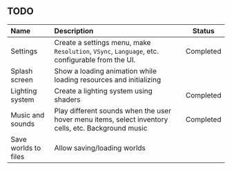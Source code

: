 ## TODO
|      Name             |                                                        Description                                                  |   Status    |
| :---                  |                                                            :---                                                     |   :---:     |
| Settings              | Create a settings menu, make `Resolution`, `VSync`, `Language`, etc. configurable from the UI.                      |  Completed  |
| Splash screen         | Show a loading animation while loading resources and initializing                                                   |             |
| Lighting system       | Create a lighting system using shaders                                                                              |  Completed  |
| Music and sounds      | Play different sounds when the user hover menu items, select inventory cells, etc. Background music                 |  Completed  |
| Save worlds to files  | Allow saving/loading worlds                                                                                         |             |
